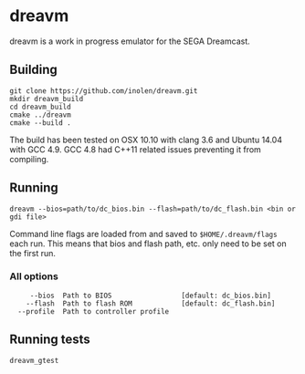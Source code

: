 # dreavm

dreavm is a work in progress emulator for the SEGA Dreamcast.

## Building

```shell
git clone https://github.com/inolen/dreavm.git
mkdir dreavm_build
cd dreavm_build
cmake ../dreavm
cmake --build .
```

The build has been tested on OSX 10.10 with clang 3.6 and Ubuntu 14.04 with GCC 4.9. GCC 4.8 had C++11 related issues preventing it from compiling.

## Running
```
dreavm --bios=path/to/dc_bios.bin --flash=path/to/dc_flash.bin <bin or gdi file>
```

Command line flags are loaded from and saved to `$HOME/.dreavm/flags` each run. This means that bios and flash path, etc. only need to be set on the first run.

### All options
```
     --bios  Path to BIOS                 [default: dc_bios.bin]
    --flash  Path to flash ROM            [default: dc_flash.bin]
  --profile  Path to controller profile
```

## Running tests
```shell
dreavm_gtest
```
